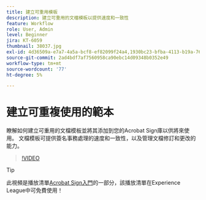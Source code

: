 ```yaml
---
title: 建立可重用模板
description: 建立可重用的文檔模板以提供速度和一致性
feature: Workflow
role: User, Admin
level: Beginner
jira: KT-6059
thumbnail: 38037.jpg
exl-id: 4d36509a-e7a7-4a5a-bcf8-ef82099f24a4,1930bc23-bfba-4113-b19a-76634667bda3
source-git-commit: 2ad4bdf7af7560958ca90ebc14d09348b0352e49
workflow-type: tm+mt
source-wordcount: '77'
ht-degree: 5%

---
```


# 建立可重複使用的範本

瞭解如何建立可重用的文檔模板並將其添加到您的Acrobat Sign庫以供將來使用。 文檔模板可提供簽名事務處理的速度和一致性，以及管理文檔修訂和更改的能力。

>[!VIDEO](https://video.tv.adobe.com/v/38037?quality=12&learn=on&hidetitle=true)

>[!TIP]
>
>此視頻是播放清單[Acrobat Sign入門](https://experienceleague.adobe.com/en/playlists/acrobat-sign-get-started-business-users)的一部分，該播放清單在Experience League中可免費使用！
